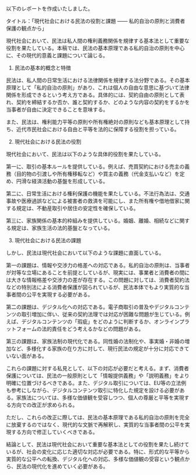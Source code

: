 以下のレポートを作成いたしました。

タイトル：「現代社会における民法の役割と課題 ―― 私的自治の原則と消費者保護の観点から」

現代社会において、民法は私人間の権利義務関係を規律する基本法として重要な役割を果たしている。本稿では、民法の基本原理である私的自治の原則を中心に、その現代的意義と課題について論じる。

1. 民法の基本的概念と特徴

民法は、私人間の日常生活における法律関係を規律する法分野である。その基本原理として「私的自治の原則」があり、これは個人の自由な意思に基づいて法律関係を形成できるという考え方である。具体的には、契約自由の原則として表れ、契約を締結するか否か、誰と契約するか、どのような内容の契約をするかを当事者が自由に決定できることを意味する。

また、民法は、権利能力平等の原則や所有権絶対の原則なども基本原理として持ち、近代市民社会における自由と平等を法的に保障する役割を担っている。

2. 現代社会における民法の役割

現代社会において、民法は以下のような具体的役割を果たしている。

第一に、取引の基本ルールを提供している。例えば、売買契約における売主の義務（目的物の引渡しや所有権移転など）や買主の義務（代金支払いなど）を定め、円滑な経済活動の基盤を形成している。

第二に、日常生活における権利保護の機能を果たしている。不法行為法は、交通事故や医療過誤などによる被害者の救済を可能にし、また所有権や借地借家に関する規定は、不動産取引や居住の安定性を確保している。

第三に、家族関係の基本的枠組みを提供している。婚姻、離婚、相続などに関する規定は、家族生活の法的基盤となっている。

3. 現代社会における民法の課題

しかし、民法は現代社会において以下のような課題に直面している。

第一の課題は、情報や交渉力の格差への対応である。私的自治の原則は、当事者が対等な立場にあることを前提としているが、現実には、事業者と消費者の間には大きな情報格差や交渉力の差が存在する。この問題に対しては、消費者契約法などの特別法による消費者保護が図られているが、民法本体でもより実質的な当事者間の公平を実現する必要がある。

第二の課題は、デジタル化への対応である。電子商取引の普及やデジタルコンテンツの取引増加に伴い、従来の契約法理では対応が困難な問題が生じている。例えば、デジタルコンテンツの「瑕疵」をどのように判断するか、オンラインプラットフォームの法的責任をどう考えるかなどの問題がある。

第三の課題は、家族法制の現代化である。同性婚の法制化や、事実婚・非婚の増加など、多様化する家族の在り方に対して、現行民法の規定が十分に対応できていない面がある。

これらの課題に対する私見として、以下の対応が必要だと考える。まず、消費者保護については、民法の一般原則として「情報提供義務」や「説明義務」をより明確に位置づけるべきである。また、デジタル取引については、EU等の立法例も参考にしながら、デジタルコンテンツ取引に特化した規定を設ける必要がある。家族法については、多様な価値観を受容しつつ、個人の尊厳と平等を実現する方向での改正が求められる。

ただし、これらの改正に際しては、民法の基本原理である私的自治の原則を完全に放棄するのではなく、現代的な文脈で再解釈し、実質的な当事者間の公平を実現する方向で修正していくべきである。

結論として、民法は現代社会において重要な基本法としての役割を果たし続けているが、社会の変化に応じた適切な対応が必要である。特に、形式的な平等から実質的な公平への転換、デジタル化への対応、多様な価値観の受容という観点から、民法の現代化を進めていく必要がある。